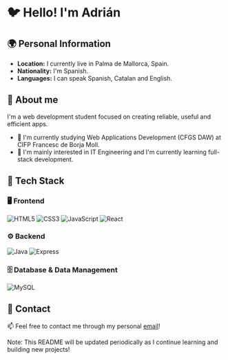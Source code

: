 # 🐦 Hello! I'm Adrián

## 🌍 Personal Information
- **Location:** I currently live in Palma de Mallorca, Spain.
- **Nationality:** I'm Spanish.
- **Languages:** I can speak Spanish, Catalan and English.

## 🔎 About me
I'm a web development student focused on creating reliable, useful and efficient apps.

- 🔭 I'm currently studying Web Applications Development (CFGS DAW) at CIFP Francesc de Borja Moll.
- 🌱 I'm mainly interested in IT Engineering and I'm currently learning full-stack development.

## 🚀 Tech Stack  

### 🖥️ Frontend  
![HTML5](https://img.shields.io/badge/HTML5-E34F26?style=for-the-badge&logo=html5&logoColor=white)
![CSS3](https://img.shields.io/badge/CSS3-1572B6?style=for-the-badge&logo=css3&logoColor=white)
![JavaScript](https://img.shields.io/badge/JavaScript-F7DF1E?style=for-the-badge&logo=javascript&logoColor=black)
![React](https://img.shields.io/badge/React-20232A?style=for-the-badge&logo=react&logoColor=61DAFB)

### ⚙️ Backend  
![Java](https://img.shields.io/badge/Java-007396?style=for-the-badge&logo=java&logoColor=white)
![Express](https://img.shields.io/badge/Express.js-000000?style=for-the-badge&logo=express&logoColor=white)

### 🗄️ Database & Data Management  
![MySQL](https://img.shields.io/badge/MySQL-4479A1?style=for-the-badge&logo=mysql&logoColor=white)

## 🧾 Contact
📫 Feel free to contact me through my personal [email](mailto:adriancalagamba@gmail.com)!

Note: This README will be updated periodically as I continue learning and building new projects!
